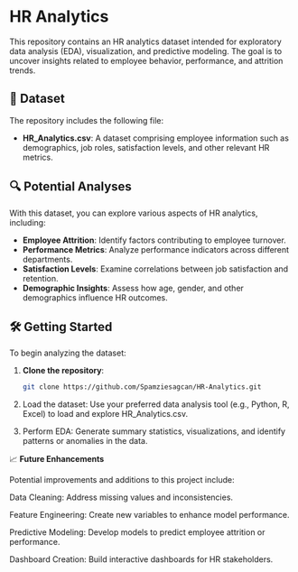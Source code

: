 # HR Analytics

This repository contains an HR analytics dataset intended for exploratory data analysis (EDA), visualization, and predictive modeling. The goal is to uncover insights related to employee behavior, performance, and attrition trends.

## 📁 Dataset

The repository includes the following file:

- **HR_Analytics.csv**: A dataset comprising employee information such as demographics, job roles, satisfaction levels, and other relevant HR metrics.

## 🔍 Potential Analyses

With this dataset, you can explore various aspects of HR analytics, including:

- **Employee Attrition**: Identify factors contributing to employee turnover.
- **Performance Metrics**: Analyze performance indicators across different departments.
- **Satisfaction Levels**: Examine correlations between job satisfaction and retention.
- **Demographic Insights**: Assess how age, gender, and other demographics influence HR outcomes.

## 🛠️ Getting Started

To begin analyzing the dataset:

1. **Clone the repository**:
   ```bash
   git clone https://github.com/Spamziesagcan/HR-Analytics.git

2. Load the dataset:
Use your preferred data analysis tool (e.g., Python, R, Excel) to load and explore HR_Analytics.csv.

3. Perform EDA:
Generate summary statistics, visualizations, and identify patterns or anomalies in the data.

📈 **Future Enhancements**

Potential improvements and additions to this project include:

Data Cleaning: Address missing values and inconsistencies.

Feature Engineering: Create new variables to enhance model performance.

Predictive Modeling: Develop models to predict employee attrition or performance.

Dashboard Creation: Build interactive dashboards for HR stakeholders.
